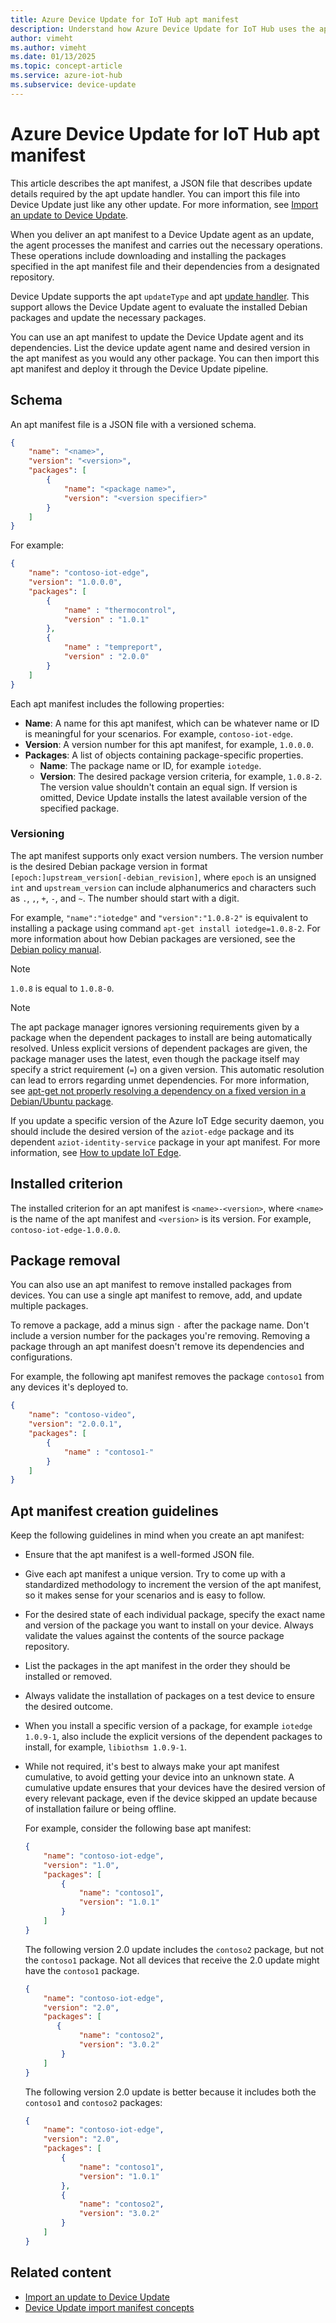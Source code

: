 ```yaml
---
title: Azure Device Update for IoT Hub apt manifest
description: Understand how Azure Device Update for IoT Hub uses the apt manifest for a package-based update.
author: vimeht
ms.author: vimeht
ms.date: 01/13/2025
ms.topic: concept-article
ms.service: azure-iot-hub
ms.subservice: device-update
---
```



# Azure Device Update for IoT Hub apt manifest

This article describes the apt manifest, a JSON file that describes update details required by the apt update handler. You can import this file into Device Update just like any other update. For more information, see [Import an update to Device Update](import-update.md).

When you deliver an apt manifest to a Device Update agent as an update, the agent processes the manifest and carries out the necessary operations. These operations include downloading and installing the packages specified in the apt manifest file and their dependencies from a designated repository.

Device Update supports the apt `updateType` and apt [update handler](device-update-agent-overview.md#update-handlers). This support allows the Device Update agent to evaluate the installed Debian packages and update the necessary packages.

You can use an apt manifest to update the Device Update agent and its dependencies. List the device update agent name and desired version in the apt manifest as you would any other package. You can then import this apt manifest and deploy it through the Device Update pipeline.

## Schema

An apt manifest file is a JSON file with a versioned schema.

```json
{
    "name": "<name>",
    "version": "<version>",
    "packages": [
        {
            "name": "<package name>",
            "version": "<version specifier>"
        }
    ]
}
```

For example:

```json
{
    "name": "contoso-iot-edge",
    "version": "1.0.0.0",
    "packages": [
        {
            "name" : "thermocontrol",
            "version" : "1.0.1"
        },
        {
            "name" : "tempreport",
            "version" : "2.0.0"
        }
    ]
}
```

Each apt manifest includes the following properties:

- **Name**: A name for this apt manifest, which can be whatever name or ID is meaningful for your scenarios. For example, `contoso-iot-edge`.
- **Version**: A version number for this apt manifest, for example, `1.0.0.0`.
- **Packages**: A list of objects containing package-specific properties.
  - **Name**: The package name or ID, for example `iotedge`.
  - **Version**: The desired package version criteria, for example, `1.0.8-2`. The version value shouldn't contain an equal sign. If version is omitted, Device Update installs the latest available version of the specified package.

### Versioning

The apt manifest supports only exact version numbers. The version number is the desired Debian package version in format `[epoch:]upstream_version[-debian_revision]`, where `epoch` is an unsigned `int` and `upstream_version` can include alphanumerics and characters such as `.`, `,`, `+`, `-`, and `~`. The number should start with a digit.

For example, `"name":"iotedge"` and `"version":"1.0.8-2"` is equivalent to installing a package using command `apt-get install iotedge=1.0.8-2`. For more information about how Debian packages are versioned, see the [Debian policy manual](https://www.debian.org/doc/debian-policy/ch-controlfields.html#s-f-version).

> [!NOTE]
> `1.0.8` is equal to `1.0.8-0`.

> [!NOTE]
> The apt package manager ignores versioning requirements given by a package when the dependent packages to install are being automatically resolved. Unless explicit versions of dependent packages are given, the package manager uses the latest, even though the package itself may specify a strict requirement (`=`) on a given version. This automatic resolution can lead to errors regarding unmet dependencies. For more information, see [apt-get not properly resolving a dependency on a fixed version in a Debian/Ubuntu package](https://unix.stackexchange.com/questions/350192/apt-get-not-properly-resolving-a-dependency-on-a-fixed-version-in-a-debian-ubunt).

If you update a specific version of the Azure IoT Edge security daemon, you should include the desired version of the `aziot-edge` package and its dependent `aziot-identity-service` package in your apt manifest. For more information, see [How to update IoT Edge](../iot-edge/how-to-update-iot-edge.md#update-the-security-subsystem).

## Installed criterion

The installed criterion for an apt manifest is `<name>-<version>`, where `<name>` is the name of the apt manifest and `<version>` is its version. For example, `contoso-iot-edge-1.0.0.0`.

## Package removal

You can also use an apt manifest to remove installed packages from devices. You can use a single apt manifest to remove, add, and update multiple packages.

To remove a package, add a minus sign `-` after the package name. Don't include a version number for the packages you're removing. Removing a package through an apt manifest doesn't remove its dependencies and configurations.

For example, the following apt manifest removes the package `contoso1` from any devices it's deployed to.


```json
{
    "name": "contoso-video",
    "version": "2.0.0.1",
    "packages": [
        {
            "name" : "contoso1-"
        }
    ]
}
```

## Apt manifest creation guidelines

Keep the following guidelines in mind when you create an apt manifest:

- Ensure that the apt manifest is a well-formed JSON file.
- Give each apt manifest a unique version. Try to come up with a standardized methodology to increment the version of the apt manifest, so it makes sense for your scenarios and is easy to follow.
- For the desired state of each individual package, specify the exact name and version of the package you want to install on your device. Always validate the values against the contents of the source package repository.
- List the packages in the apt manifest in the order they should be installed or removed.
- Always validate the installation of packages on a test device to ensure the desired outcome.
- When you install a specific version of a package, for example `iotedge 1.0.9-1`, also include the explicit versions of the dependent packages to install, for example, `libiothsm 1.0.9-1`.
- While not required, it's best to always make your apt manifest cumulative, to avoid getting your device into an unknown state. A cumulative update ensures that your devices have the desired version of every relevant package, even if the device skipped an update because of installation failure or being offline.

  For example, consider the following base apt manifest:

  ```JSON
  {
      "name": "contoso-iot-edge",
      "version": "1.0",
      "packages": [
          {
              "name": "contoso1",
              "version": "1.0.1"
          }
      ]
  }
  ```

  The following version 2.0 update includes the `contoso2` package, but not the `contoso1` package. Not all devices that receive the 2.0 update might have the `contoso1` package.

  ```JSON
  {
      "name": "contoso-iot-edge",
      "version": "2.0",
      "packages": [
         {
              "name": "contoso2",
              "version": "3.0.2"
          }
      ]
  }
  ```

  The following version 2.0 update is better because it includes both the `contoso1` and `contoso2` packages:

  ```JSON
  {
      "name": "contoso-iot-edge",
      "version": "2.0",
      "packages": [
          {
              "name": "contoso1",
              "version": "1.0.1"
          },
          {
              "name": "contoso2",
              "version": "3.0.2"
          }
      ]
  }
  ```

## Related content

- [Import an update to Device Update](import-update.md)
- [Device Update import manifest concepts](import-concepts.md)

